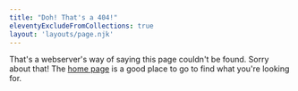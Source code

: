 ```yaml
---
title: "Doh! That's a 404!"
eleventyExcludeFromCollections: true
layout: 'layouts/page.njk'
---
```

That's a webserver's way of saying this page couldn't be found. Sorry about that! The [home page](/) is a good place to go to find what you're looking for.
